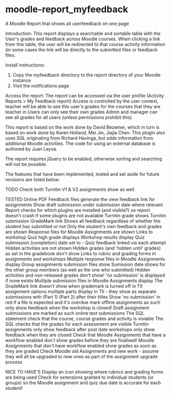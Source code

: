 moodle-report_myfeedback
==================

A Moodle Report that shows all userfeedback on one page

Introduction:
This report displays a searchable and sortable table with the User's grades and feedback across Moodle courses.
When clicking a link from this table, the user will be redirected to that course activity information (in some cases the link will be directly to the submitted files or feedback files.

Install instructions:
1. Copy the myfeedback directory to the report directory of your Moodle instance
2. Visit the notifications page

Access the report:
The report can be accessed via the user profile (Activity Reports > My Feedback report)
Access is controlled by the user context, teacher will be able to see this user's grades for the courses that they are teacher in
Users can only see their own grades
Admin and manager can see all grades for all users (unless permissions prohibit this)

This report is based on the work done by David Bezemer, which in turn is based on work done by Karen Holland, Mei Jin, Jiajia Chen. 
This plugin also uses SQL originating from Richard Havinga, but adds information from additional Moodle activities.
The code for using an external database is authored by Juan Leyva.

The report requires jQuery to be enabled, otherwise sorting and searching will not be possible.

The features that have been implemented, tested and set aside for future revisions are listed below:

TODO
Check both Turnitin V1 & V2 assignments show as well

TESTED
Online PDF Feedback files generate the view feedback link for assignments
Show draft submission under submission date where relevant
Report checks for which plugins are installed (and visible?) so report doesn't crash if some plugins are not available
Turnitin grade shows
Turnitin submission GradeMark link
Shows all feedback regardless of whether the student has submitted or not
Only the student's own feedback and grades are shown
Response files for Moodle Assignments are shown
Links to workshop
Quiz high grade displays
Workshop results display
Quiz submission (completion) date set to -
Quiz feedback linked via each attempt
Hidden activities are not shown
Hidden grades (and 'hidden until' grades) as set in the gradebook don't show
Links to rubric and grading forms in assignments and workshops
Multiple response files in Moodle Assignments display
Group assignments submission files show
Sumission date shows for the other group members (as well as the one who submitted)
Hidden activities and non-released grades don't show!
'no submission' is displayed if none exists
Multiple submission files in Moodle Assignments display
The GradeMark link doesn't show when grademark is turned off in TII assignment options
multiple parts display in TII - they show as separate submissions with (Part 1) (Part 2) after their titles
Show 'no submission' in red if a file is expected and it's overdue
mark offline assignments as such
only show feedback when the workshop is closed!
Draft assignment submissions are marked as such
online text submissions
The SQL statement check that the course, course grades and activity is visiable
The SQL checks that the grades for each assessment are visible
Turnitin assignments only show feedback after post date
workshops only show feedback when they are closed
Check that Moodle Assignments that have a workflow enabled don't show grades before they are finalised!
Moodle Assignments that don't have workflow enabled show grades as soon as they are graded
Check Moodle old Assignments and new work - assume they will all be upgraded to new ones as part of the assignment upgrade process

NICE TO HAVE'S
Display an icon showing where rubrics and grading forms are being used
Check for extensions granted to individual students (or groups) so the Moodle assignment and quiz due date is accurate for each student!
